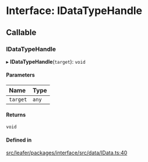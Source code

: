 # Interface: IDataTypeHandle

## Callable

### IDataTypeHandle

▸ **IDataTypeHandle**(`target`): `void`

#### Parameters

| Name | Type |
| :------ | :------ |
| `target` | `any` |

#### Returns

`void`

#### Defined in

[src/leafer/packages/interface/src/data/IData.ts:40](https://github.com/leaferjs/leafer/blob/95ff07e0d4def3c18ac6ce3fa51ec0d271dffaae/packages/interface/src/data/IData.ts#L40)
